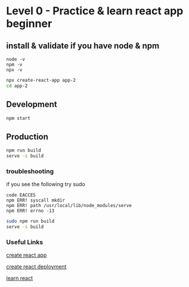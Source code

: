 # Level 0 - Practice & learn react app beginner

## install & validate if you have node & npm
```
node -v
npm -v
npx -v
```

```bash
npx create-react-app app-2
cd app-2
```

## Development 
```bash
npm start
```

## Production

```bash
npm run build
serve -s build
```

### troubleshooting
if you see the following try sudo

```
code EACCES
npm ERR! syscall mkdir
npm ERR! path /usr/local/lib/node_modules/serve
npm ERR! errno -13
```

```bash
sudo npm run build
serve -s build
```

### Useful Links

[create react app ](https://create-react-app.dev/docs/getting-started/)

[create react deployment](https://create-react-app.dev/docs/deployment/)

[learn react](https://react.dev/learn)

